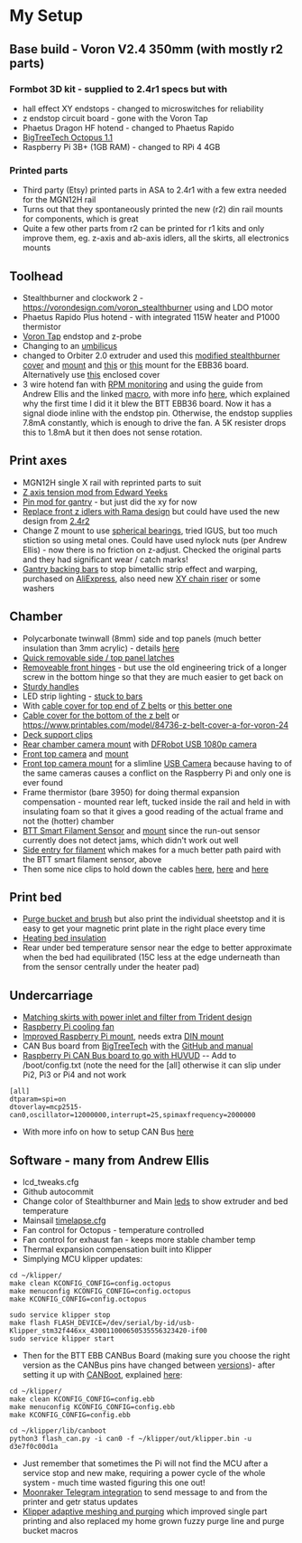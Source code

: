 # My Setup
## Base build - Voron V2.4 350mm (with mostly r2 parts)
### Formbot 3D kit - supplied to 2.4r1 specs but with
- hall effect XY endstops - changed to microswitches for reliability
- z endstop circuit board - gone with the Voron Tap
- Phaetus Dragon HF hotend - changed to Phaetus Rapido
- [BigTreeTech Octopus 1.1](https://www.biqu.equipment/products/bigtreetech-octopus-v1-1)
- Raspberry Pi 3B+ (1GB RAM) - changed to RPi 4 4GB

### Printed parts
- Third party (Etsy) printed parts in ASA to 2.4r1 with a few extra needed for the MGN12H rail
- Turns out that they spontaneously printed the new (r2) din rail mounts for components, which is great
- Quite a few other parts from r2 can be printed for r1 kits and only improve them, eg. z-axis and ab-axis idlers, all the skirts, all electronics mounts

## Toolhead
- Stealthburner and clockwork 2 - https://vorondesign.com/voron_stealthburner using and LDO motor
- Phaetus Rapido Plus hotend - with integrated 115W heater and P1000 thermistor
- [Voron Tap](https://github.com/VoronDesign/Voron-Tap) endstop and z-probe
- Changing to an [umbilicus](https://github.com/IconoclastXYZ/Voron/blob/main/articles/Umbilical_conversion.md)
- changed to Orbiter 2.0 extruder and used this [modified stealthburner cover](https://www.printables.com/model/345237-voron-stealthburner-orbiter-v20/files) and [mount](https://github.com/sneakytreesnake/StealthOrbiter) and [this](https://www.printables.com/model/316984-ebb36-mount-with-cable-strain-relief-for-the-orbit) or [this]() mount for the EBB36 board. Alternatively use [this](https://github.com/elcrni/Voron-Mods/tree/main/Orbiter_2.0_SB_CW2_Enclosed) enclosed cover
- 3 wire hotend fan with [RPM monitoring](https://www.klipper3d.org/Config_Reference.html#heater_fan) and using the guide from Andrew Ellis and the linked [macro](https://ellis3dp.com/Print-Tuning-Guide/articles/useful_macros/hotend_fan_monitoring.html), with more info [here](https://forum.vorondesign.com/threads/ebb36-3-wire-fan-speed.83/), which explained why the first time I did it it blew the BTT EBB36 board. Now it has a signal diode inline with the endstop pin. Otherwise, the endstop supplies 7.8mA constantly, which is enough to drive the fan. A 5K resister drops this to 1.8mA but it then does not sense rotation.

## Print axes
- MGN12H single X rail with reprinted parts to suit
- [Z axis tension mod from Edward Yeeks](https://github.com/edwardyeeks/VoronUsers/tree/master/printer_mods/edwardyeeks/V2.4_z_drive_motor_tensioner_mod)
- [Pin mod for gantry](https://github.com/VoronDesign/VoronUsers/tree/master/printer_mods/hartk1213/Voron2.4_Trident_Pins_Mod) - but just did the xy for now
- [Replace front z idlers with Rama design](https://github.com/Ramalama2/Voron-2-Mods/tree/main/Front_Idlers) but could have used the new design from [2.4r2](https://github.com/VoronDesign/Voron-2/tree/Voron2.4/STLs/Gantry/Front_Idlers)
- Change Z mount to use [spherical bearings](https://github.com/VoronDesign/VoronUsers/tree/master/printer_mods/hartk1213/Voron2.4_GE5C), tried IGUS, but too much stiction so using metal ones. Could have used nylock nuts (per Andrew Ellis) - now there is no friction on z-adjust. Checked the original parts and they had significant wear / catch marks!
- [Gantry backing bars](https://github.com/tanaes/whopping_Voron_mods/tree/main/extrusion_backers) to stop bimetallic strip effect and warping, purchased on [AliExpress](https://www.aliexpress.com/item/1005003779041015.html?spm=a2g0o.order_list.0.0.21ef180202r18o), also need new [XY chain riser](https://github.com/tanaes/whopping_Voron_mods/blob/main/extrusion_backers/STLs/XY_cable_chain_bridge-3hole-3mm_backer.stl) or some washers 

## Chamber
- Polycarbonate twinwall (8mm) side and top panels (much better insulation than 3mm acrylic) - details [here]( https://github.com/IconoclastXYZ/Voron/blob/main/articles/insulation.md)
- [Quick removable side / top panel latches](https://github.com/richardjm/voron-parts/tree/main/voron-2.4/FilamentLatch)
- [Removeable front hinges](https://github.com/VoronDesign/VoronUsers/tree/master/printer_mods/ElPoPo/RemovableDoors) - but use the old engineering trick of a longer screw in the bottom hinge so that they are much easier to get back on
- [Sturdy handles](https://github.com/VoronDesign/VoronUsers/tree/master/printer_mods/jeoje/Sturdy_Handles)
- LED strip lighting - [stuck to bars](https://www.thingiverse.com/thing:4933314/files)
- With [cable cover for top end of Z belts](https://github.com/VoronDesign/VoronUsers/tree/master/printer_mods/samwiseg0/corner_cable_hide) or [this better one](https://github.com/VoronDesign/VoronUsers/blob/ad3b6e1f34209fbf31f515cbb76d94880a948f3c/printer_mods/Dr-Info/corner_cable_cover_with_drop_down_holes/README.md)
- [Cable cover for the bottom of the z belt](https://github.com/VoronDesign/VoronUsers/tree/master/printer_mods/Akio/cable_routing_z_belt_cover) or https://www.printables.com/model/84736-z-belt-cover-a-for-voron-24
- [Deck support clips](https://github.com/VoronDesign/Voron-2/blob/Voron2.4/STLs/Panel_Mounting/deck_support_4mm_x8.stl)
- [Rear chamber camera mount](https://www.thingiverse.com/thing:4756566) with [DFRobot USB 1080p camera](https://core-electronics.com.au/raspberry-pi-wide-angle-camera-module-seeed-studio.html)
- [Front top camera](https://core-electronics.com.au/lattepanda-5mp-uvc-camera.html) and [mount](https://github.com/VoronDesign/VoronUsers/tree/master/printer_mods/chri.kai.in/Angry_CAM_USB)
- [Front top camera mount](https://github.com/VoronDesign/VoronUsers/tree/master/printer_mods/chri.kai.in/Angry_CAM_USB) for a slimline [USB Camera](https://core-electronics.com.au/lattepanda-5mp-uvc-camera.html) because having to of the same cameras causes a conflict on the Raspberry Pi and only one is ever found
- Frame thermistor (bare 3950) for doing thermal expansion compensation - mounted rear left, tucked inside the rail and held in with insulating foam so that it gives a good reading of the actual frame and not the (hotter) chamber
- [BTT Smart Filament Sensor](https://biqu.equipment/products/btt-sfs-v1-0-smart-filament-sensor-detection-stuck-blocking-filament-module) and [mount](https://github.com/VoronDesign/VoronUsers/tree/master/printer_mods/Empusas/BTT_Filament_Motion_Sensor_Mount) since the run-out sensor currently does not detect jams, which didn't work out well
- [Side entry for filament](https://github.com/VoronDesign/VoronUsers/tree/master/printer_mods/120decibell/exhaust_housing_side_entry) which makes for a much better path paird with the BTT smart filament sensor, above
- Then some nice clips to hold down the cables [here](https://www.printables.com/model/118550-cable-clip-for-2020-extrusion/files), [here](https://github.com/VoronDesign/VoronUsers/tree/master/printer_mods/evandepol/Voron2.4-Cable-clamps) and [here](https://www.printables.com/en/model/203062-ender-3-2020-extrusion-zip-tie-clips-imported-from/files)
  
## Print bed
- [Purge bucket and brush](https://github.com/VoronDesign/VoronUsers/tree/master/printer_mods/edwardyeeks/Decontaminator_Purge_Bucket_&_Nozzle_Scrubber) but also print the individual sheetstop and it is easy to get your magnetic print plate in the right place every time
- [Heating bed insulation](https://www.carbuilders.com.au/peel-stick-heat-shield)
- Rear under bed temperature sensor near the edge to better approximate when the bed had equilibrated (15C less at the edge underneath than from the sensor centrally under the heater pad)

## Undercarriage
- [Matching skirts with power inlet and filter from Trident design](https://github.com/VoronDesign/VoronUsers/tree/master/printer_mods/edwardyeeks/Tridentified_V2.4_Power_Inlet)
- [Raspberry Pi cooling fan](https://core-electronics.com.au/pimoroni-fan-shim-for-raspberry-pi.html)
- [Improved Raspberry Pi mount](https://github.com/MotorDynamicsLab/LDOVoron2/blob/main/STLs/beefy_raspberry_bracket.stl), needs extra [DIN mount](https://github.com/VoronDesign/Voron-2/blob/Voron2.4/STLs/Electronics_Bay/pcb_din_clip_x3.stl)
- CAN Bus board from [BigTreeTech](https://www.aliexpress.com/item/1005004243374113.html) with the [GitHub and manual](https://github.com/bigtreetech/EBB/)
- [Raspberry Pi CAN Bus board to go with HUVUD](https://learn.sb-components.co.uk/RS485-CAN-HAT)
-- Add to /boot/config.txt (note the need for the \[all\] otherwise it can slip under Pi2, Pi3 or Pi4 and not work
```
[all]
dtparam=spi=on
dtoverlay=mcp2515-can0,oscillator=12000000,interrupt=25,spimaxfrequency=2000000
```
- With more info on how to setup CAN Bus [here](https://www.klipper3d.org/CANBUS.html)

## Software - many from Andrew Ellis</summary>
- lcd_tweaks.cfg
- Github autocommit
- Change color of Stealthburner and Main [leds](https://github.com/MapleLeafMakers/KlipperMacros) to show extruder and bed temperature
- Mainsail [timelapse.cfg](https://github.com/mainsail-crew/moonraker-timelapse)
- Fan control for Octopus - temperature controlled
- Fan control for exhaust fan - keeps more stable chamber temp
- Thermal expansion compensation built into Klipper
- Simplying MCU klipper updates:
```
cd ~/klipper/
make clean KCONFIG_CONFIG=config.octopus
make menuconfig KCONFIG_CONFIG=config.octopus
make KCONFIG_CONFIG=config.octopus

sudo service klipper stop
make flash FLASH_DEVICE=/dev/serial/by-id/usb-Klipper_stm32f446xx_430011000650535556323420-if00
sudo service klipper start
```
- Then for the BTT EBB CANBus Board (making sure you choose the right version as the CANBus pins have changed between [versions](https://github.com/bigtreetech/EBB))- after setting it up with [CANBoot](https://github.com/Arksine/CanBoot), explained [here](https://www.youtube.com/watch?v=_FELCN8CbWA):
```
cd ~/klipper/
make clean KCONFIG_CONFIG=config.ebb
make menuconfig KCONFIG_CONFIG=config.ebb
make KCONFIG_CONFIG=config.ebb
  
cd ~/klipper/lib/canboot
python3 flash_can.py -i can0 -f ~/klipper/out/klipper.bin -u d3e7f0c00d1a
```
- Just remember that sometimes the Pi will not find the MCU after a service stop and new make, requiring a power cycle of the whole system - much time wasted figuring this one out!
- [Moonraker Telegram integration](https://github.com/Raabi91/moonraker-telegram) to send message to and from the printer and getr status updates
- [Klipper adaptive meshing and purging](https://github.com/kyleisah/Klipper-Adaptive-Meshing-Purging) which improved single part printing and also replaced my home grown fuzzy purge line and purge bucket macros

